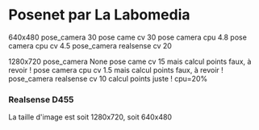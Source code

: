 # Posenet par La Labomedia

640x480
pose_camera 30
pose came cv 30
pose camera cpu 4.8
pose camera cpu cv 4.5
pose_camera realsense cv 20


1280x720
pose_camera None
pose came cv 15 mais calcul points faux, à revoir !
pose camera cpu cv 1.5 mais calcul points faux, à revoir !
pose_camera realsense cv 10 calcul points juste ! cpu=20%

### Realsense D455

La taille d'image est soit 1280x720, soit 640x480
